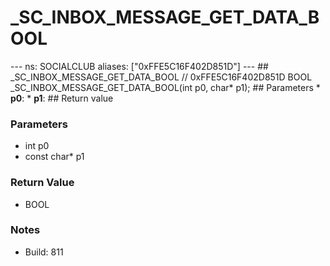 # _SC_INBOX_MESSAGE_GET_DATA_BOOL

--- ns: SOCIALCLUB aliases: ["0xFFE5C16F402D851D"] --- ## _SC_INBOX_MESSAGE_GET_DATA_BOOL  // 0xFFE5C16F402D851D BOOL _SC_INBOX_MESSAGE_GET_DATA_BOOL(int p0, char* p1);   ## Parameters * **p0**: * **p1**:  ## Return value

### Parameters
* int p0
* const char* p1

### Return Value
* BOOL

### Notes
* Build: 811

